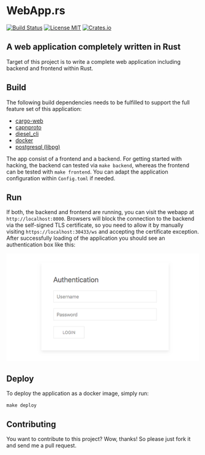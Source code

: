 # WebApp.rs
[![Build Status](https://travis-ci.org/saschagrunert/webapp.rs.svg)](https://travis-ci.org/saschagrunert/webapp.rs) [![License MIT](https://img.shields.io/badge/license-MIT-blue.svg)](https://github.com/saschagrunert/webapp.rs/blob/master/LICENSE) [![Crates.io](https://img.shields.io/crates/v/webapp.svg)](https://crates.io/crates/webapp)
## A web application completely written in Rust
Target of this project is to write a complete web application including backend
and frontend within Rust.

## Build
The following build dependencies needs to be fulfilled to support the full
feature set of this application:

- [cargo-web](https://github.com/koute/cargo-web)
- [capnproto](https://github.com/capnproto/capnproto)
- [diesel_cli](https://github.com/diesel-rs/diesel)
- [docker](https://github.com/docker/docker-ce)
- [postgresql (libpg)](https://www.postgresql.org/)

The app consist of a frontend and a backend. For getting started with hacking,
the backend can tested via `make backend`, whereas the frontend can be
tested with `make frontend`. You can adapt the application configuration
within `Config.toml` if needed.

## Run
If both, the backend and frontend are running, you can visit the webapp at
`http://localhost:8000`. Browsers will block the connection to the backend via
the self-signed TLS certificate, so you need to allow it by manually visiting
`https://localhost:30433/ws` and accepting the certificate exception. After
successfully loading of the application you should see an authentication box
like this:

![auth screen](.github/auth_screen.png "Authentication Screen")

## Deploy
To deploy the application as a docker image, simply run:

```console
make deploy
```

## Contributing
You want to contribute to this project? Wow, thanks! So please just fork it and
send me a pull request.
